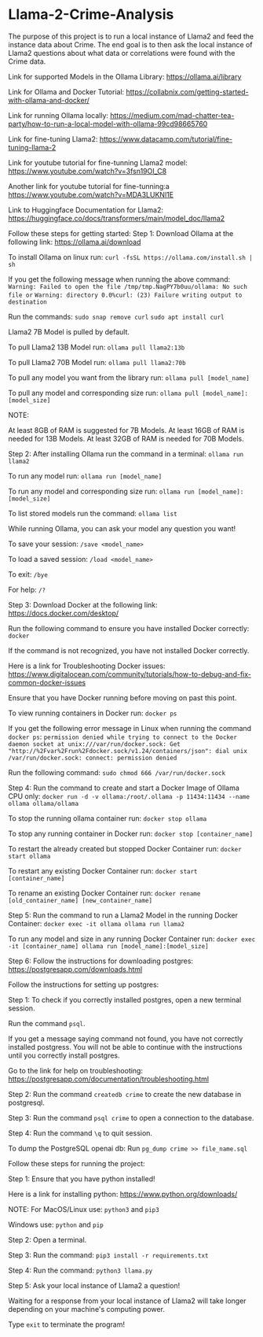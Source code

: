 # Llama-2-Crime-Analysis



The purpose of this project is to run a local instance of Llama2
and feed the instance data about Crime. The end goal is to then
ask the local instance of Llama2 questions about what data or
correlations were found with the Crime data.



Link for supported Models in the Ollama Library:
https://ollama.ai/library

Link for Ollama and Docker Tutorial:
https://collabnix.com/getting-started-with-ollama-and-docker/

Link for running Ollama locally:
https://medium.com/mad-chatter-tea-party/how-to-run-a-local-model-with-ollama-99cd98665760

Link for fine-tuning Llama2:
https://www.datacamp.com/tutorial/fine-tuning-llama-2

Link for youtube tutorial for fine-tunning Llama2 model:
https://www.youtube.com/watch?v=3fsn19OI_C8

Another link for youtube tutorial for fine-tunning:a
https://www.youtube.com/watch?v=MDA3LUKNl1E

Link to Huggingface Documentation for Llama2:
https://huggingface.co/docs/transformers/main/model_doc/llama2



Follow these steps for getting started:
Step 1:
Download Ollama at the following link:
https://ollama.ai/download

To install Ollama on linux run:
`curl -fsSL https://ollama.com/install.sh | sh`

If you get the following message when running the above command:
`Warning: Failed to open the file /tmp/tmp.NagPY7b0uu/ollama: No such file or`
`Warning: directory 0.0%curl: (23) Failure writing output to destination`

Run the commands:
`sudo snap remove curl`
`sudo apt install curl`

Llama2 7B Model is pulled by default.

To pull Llama2 13B Model run:
`ollama pull llama2:13b`

To pull Llama2 70B Model run:
`ollama pull llama2:70b`

To pull any model you want from the library run:
`ollama pull [model_name]`

To pull any model and corresponding size run:
`ollama pull [model_name]:[model_size]`

NOTE:

At least 8GB of RAM is suggested for 7B Models.
At least 16GB of RAM is needed for 13B Models.
At least 32GB of RAM is needed for 70B Models.

Step 2:
After installing Ollama run the command in a terminal:
`ollama run llama2`

To run any model run:
`ollama run [model_name]`

To run any model and corresponding size run:
`ollama run [model_name]:[model_size]`

To list stored models run the command:
`ollama list`

While running Ollama, you can ask your model any question you want!

To save your session:
`/save <model_name>`

To load a saved session:
`/load <model_name>`

To exit:
`/bye`

For help:
`/?`

Step 3:
Download Docker at the following link:
https://docs.docker.com/desktop/

Run the following command to ensure you have installed Docker correctly:
`docker`

If the command is not recognized, you have not installed Docker correctly.

Here is a link for Troubleshooting Docker issues:
https://www.digitalocean.com/community/tutorials/how-to-debug-and-fix-common-docker-issues

Ensure that you have Docker running before moving on past this point.

To view running containers in Docker run:
`docker ps`

If you get the following error message in Linux when running the command `docker ps`:
`permission denied while trying to connect to the Docker daemon socket at unix:///var/run/docker.sock: Get "http://%2Fvar%2Frun%2Fdocker.sock/v1.24/containers/json": dial unix /var/run/docker.sock: connect: permission denied`

Run the following command:
`sudo chmod 666 /var/run/docker.sock`

Step 4:
Run the command to create and start a Docker Image of Ollama CPU only:
`docker run -d -v ollama:/root/.ollama -p 11434:11434 --name ollama ollama/ollama`

To stop the running ollama container run:
`docker stop ollama`

To stop any running container in Docker run:
`docker stop [container_name]`

To restart the already created but stopped Docker Container run:
`docker start ollama`

To restart any existing Docker Container run:
`docker start [container_name]`

To rename an existing Docker Container run:
`docker rename [old_container_name] [new_container_name]`

Step 5:
Run the command to run a Llama2 Model in the running Docker Container:
`docker exec -it ollama ollama run llama2`

To run any model and size in any running Docker Container run:
`docker exec -it [container_name] ollama run [model_name]:[model_size]`

Step 6:
Follow the instructions for downloading postgres:
https://postgresapp.com/downloads.html

Follow the instructions for setting up postgres:

Step 1:
To check if you correctly installed postgres, open a new terminal session.

Run the command `psql`.

If you get a message saying command not found, you have not correctly
installed postgress. You will not be able to continue with the
instructions until you correctly install postgres.

Go to the link for help on troubleshooting:
https://postgresapp.com/documentation/troubleshooting.html

Step 2:
Run the command `createdb crime` to create the new database in postgresql.

Step 3:
Run the command `psql crime` to open a connection to the database.

Step 4:
Run the command `\q` to quit session.

To dump the PostgreSQL openai db:
Run `pg_dump crime >> file_name.sql`

Follow these steps for running the project:

Step 1:
Ensure that you have python installed!

Here is a link for installing python:
https://www.python.org/downloads/

NOTE:
For MacOS/Linux use:
`python3` and `pip3`

Windows use:
`python` and `pip`

Step 2:
Open a terminal.

Step 3:
Run the command:
`pip3 install -r requirements.txt`

Step 4:
Run the command:
`python3 llama.py`

Step 5:
Ask your local instance of Llama2 a question!

Waiting for a response from your local instance of Llama2 will take
longer depending on your machine's computing power.

Type `exit` to terminate the program!
